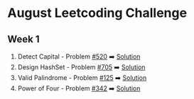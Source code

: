 # August Leetcoding Challenge

## Week 1
  1. Detect Capital - Problem [#520](https://leetcode.com/problems/detect-capital/) :arrow_right: [Solution](https://github.com/deepanshsachdeva/august-leetcoding-challenge/blob/master/Solution1.java)
  2. Design HashSet - Problem [#705](https://leetcode.com/problems/design-hashset/) :arrow_right: [Solution](https://github.com/deepanshsachdeva/august-leetcoding-challenge/blob/master/Solution2.java)
  3. Valid Palindrome - Problem [#125](https://leetcode.com/problems/valid-palindrome/) :arrow_right: [Solution](https://github.com/deepanshsachdeva/august-leetcoding-challenge/blob/master/Solution3.java)
  4. Power of Four - Problem [#342](https://leetcode.com/problems/power-of-four/) :arrow_right: [Solution](https://github.com/deepanshsachdeva/august-leetcoding-challenge/blob/master/Solution4.java)
